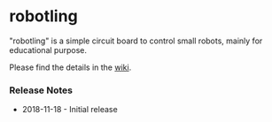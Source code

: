 # robotling

"robotling" is a simple circuit board to control small robots, mainly for educational purpose. 

Please find the details in the [wiki](https://github.com/teuler/robotling/wiki). 

### Release Notes

* 2018-11-18 - Initial release 
